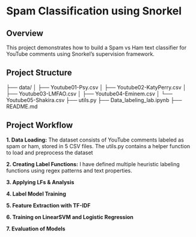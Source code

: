 # Spam Classification using Snorkel

## Overview

This project demonstrates how to build a Spam vs Ham text classifier for YouTube comments using Snorkel’s supervision framework.

## Project Structure

├── data/
│   ├── Youtube01-Psy.csv
│   ├── Youtube02-KatyPerry.csv
│   ├── Youtube03-LMFAO.csv
│   ├── Youtube04-Eminem.csv
│   └── Youtube05-Shakira.csv
├── utils.py
├── Data_labeling_lab.ipynb
├── README.md

## Project Workflow

**1. Data Loading:** The dataset consists of YouTube comments labeled as spam or ham, stored in 5 CSV files. The utils.py contains a helper function to load and preprocess the dataset

**2. Creating Label Functions:** I have defined multiple heuristic labeling functions using regex patterns and text properties.

**3. Applying LFs & Analysis**

**4. Label Model Training**

**5. Feature Extraction with TF-IDF**

**6. Training on LinearSVM and Logistic Regression**

**7. Evaluation of Models**
